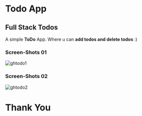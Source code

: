 # Todo App
## Full Stack Todos
A simple **ToDo** App.
Where u can **add todos and delete todos** :)
### Screen-Shots 01
![ghtodo1](https://github.com/adityadeshlahre/Week-3-Daily-Todos/assets/132184385/ef26e48d-c7d1-4860-804d-c426f68adadf)
### Screen-Shots 02
![ghtodo2](https://github.com/adityadeshlahre/Week-3-Daily-Todos/assets/132184385/11e47534-d46b-4eab-9c1a-744db8c95122)
# Thank You
